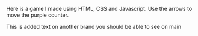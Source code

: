 Here is a game I made using HTML, CSS and Javascript. Use the arrows to move the purple counter.

This is added text on another brand you should be able to see on main